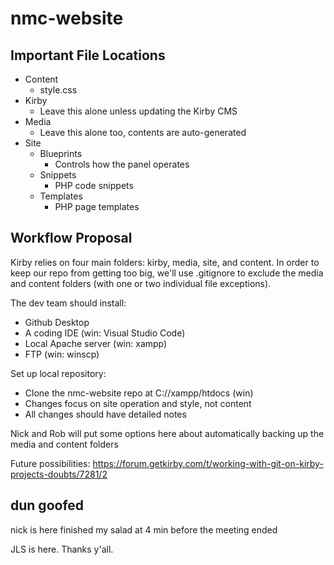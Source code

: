 # nmc-website

## Important File Locations

- Content
  - style.css
- Kirby
  - Leave this alone unless updating the Kirby CMS
- Media
  - Leave this alone too, contents are auto-generated
- Site
   - Blueprints
     - Controls how the panel operates
   - Snippets
     - PHP code snippets
   - Templates
     - PHP page templates 
 
## Workflow Proposal

Kirby relies on four main folders: kirby, media, site, and content. In order to keep our repo from getting too big, we'll use .gitignore to exclude the media and content folders (with one or two individual file exceptions). 

The dev team should install:
- Github Desktop
- A coding IDE (win: Visual Studio Code)
- Local Apache server (win: xampp)
- FTP (win: winscp)

Set up local repository:
- Clone the nmc-website repo at C://xampp/htdocs (win)
- Changes focus on site operation and style, not content
- All changes should have detailed notes

Nick and Rob will put some options here about automatically backing up the media and content folders
  
Future possibilities:
https://forum.getkirby.com/t/working-with-git-on-kirby-projects-doubts/7281/2

## dun goofed

nick is here
finished my salad at 4 min before the meeting ended

JLS is here.  Thanks y'all.
